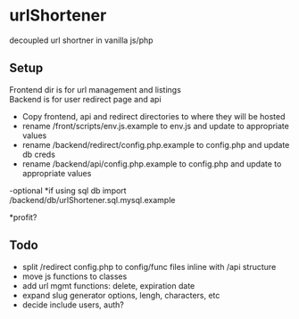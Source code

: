 # urlShortener

decoupled url shortner in vanilla js/php

## Setup

Frontend dir is for url management and listings  
Backend is for user redirect page and api

- Copy frontend, api and redirect directories to where they will be hosted
- rename /front/scripts/env.js.example to env.js and update to appropriate values
- rename /backend/redirect/config.php.example to config.php and update db creds
- rename /backend/api/config.php.example to config.php and update to appropriate values

-optional
\*if using sql db import /backend/db/urlShortener.sql.mysql.example

\*profit?

## Todo

- split /redirect config.php to config/func files inline with /api structure
- move js functions to classes
- add url mgmt functions: delete, expiration date
- expand slug generator options, lengh, characters, etc
- decide include users, auth?
